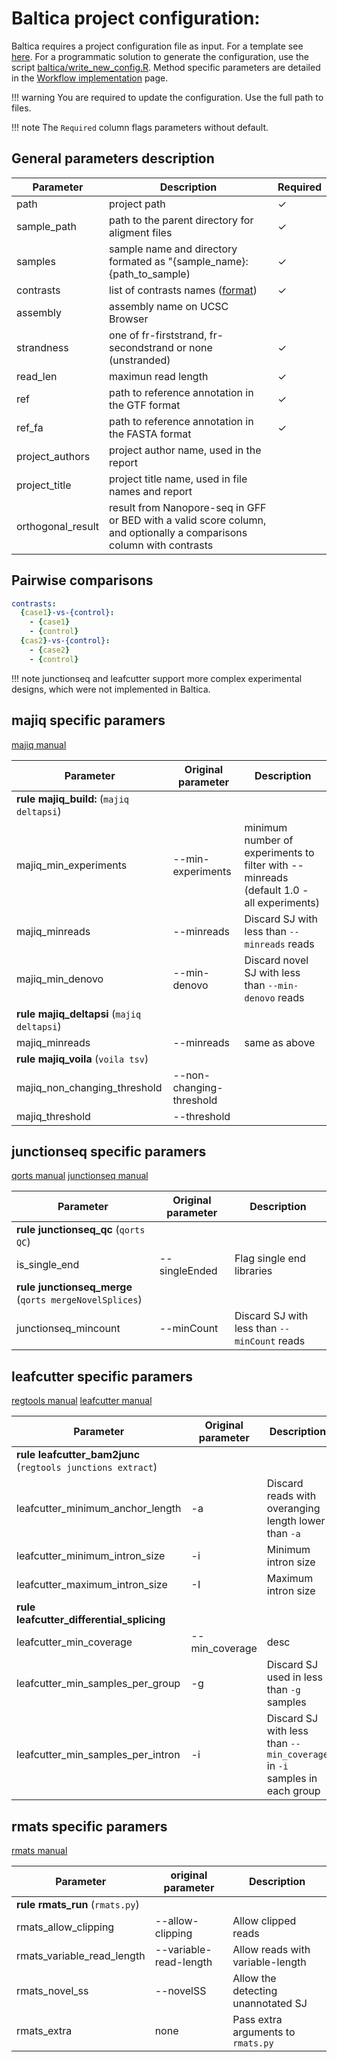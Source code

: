 # Baltica project configuration:


Baltica requires a project configuration file as input. For a template see [here](https://raw.githubusercontent.com/dieterich-lab/Baltica/master/baltica/config.yml). For a programmatic solution to generate the configuration, use the script [baltica/write_new_config.R](https://github.com/dieterich-lab/Baltica/blob/8bc5fe5f71e948b3971ea5db5f1456b2d9e2f838/baltica/write_new_config.R). Method specific parameters are detailed in the [Workflow implementation](workflows.md) page.

!!! warning
    You are required to update the configuration. Use the full path to files.

!!! note
    The `Required` column flags parameters without default.

## General parameters description

| Parameter | Description | Required |
|---|---|---|
| path | project path | &#10003; |
| sample_path | path to the parent directory for aligment files | &#10003; |
| samples | sample name and directory formated as "{sample_name}:   {path_to_sample) | &#10003; |
| contrasts | list of contrasts names ([format](proj-config.md#pairwise-comparisons)) | &#10003; |
| assembly | assembly name on UCSC Browser |  |
| strandness | one of fr-firststrand, fr-secondstrand or none (unstranded) | &#10003; |
| read_len | maximun read length  | &#10003; |
| ref | path to reference annotation in the GTF format | &#10003; |
| ref_fa | path to reference annotation in the FASTA format | &#10003; |
| project_authors | project author name, used in the report |  |
| project_title | project title name, used in file names and report |  |
| orthogonal_result | result from Nanopore-seq in GFF or BED with a valid score column, and optionally a comparisons column with   contrasts |  |


## Pairwise comparisons

```yaml
contrasts:
  {case1}-vs-{control}:
    - {case1}
    - {control} 
  {cas2}-vs-{control}:
    - {case2}
    - {control}
```

!!! note
    junctionseq and leafcutter support more complex experimental designs, which were not implemented in Baltica.


## majiq specific paramers

[majiq manual](https://biociphers.bitbucket.io/majiq/MAJIQ.html#builder)

| Parameter | Original parameter | Description |
|---|---|---|
| __rule majiq_build:__ (`majiq deltapsi`)| | |
| majiq_min_experiments | --min-experiments | minimum number of experiments to filter with --minreads (default 1.0 - all experiments) |
| majiq_minreads | --minreads | Discard SJ with less than `--minreads` reads |
| majiq_min_denovo | --min-denovo | Discard novel SJ with less than `--min-denovo` reads |
| __rule majiq_deltapsi__ (`majiq deltapsi`) | | |
| majiq_minreads | --minreads | same as above |
| __rule majiq_voila__ (`voila tsv`) | | |
| majiq_non_changing_threshold | --non-changing-threshold | |
| majiq_threshold | --threshold ||


## junctionseq specific paramers
[qorts manual](https://hartleys.github.io/QoRTs/doc/QoRTs-vignette.pdf)
[junctionseq manual](http://hartleys.github.io/JunctionSeq/doc/JunctionSeq.pdf)

| Parameter | Original parameter | Description |
|---|---|---|
| __rule junctionseq_qc__ (`qorts QC`) | | |
| is_single_end | --singleEnded | Flag single end libraries |
| __rule junctionseq_merge__ (`qorts mergeNovelSplices`) | | |
| junctionseq_mincount | --minCount | Discard SJ with less than `--minCount` reads |

## leafcutter specific paramers

[regtools manual](https://regtools.readthedocs.io/en/latest/)
[leafcutter manual](http://davidaknowles.github.io/leafcutter/articles/Usage.html)

| Parameter | Original parameter | Description |
|---|---|---|
| __rule leafcutter_bam2junc__ (`regtools junctions extract`) | | |
| leafcutter_minimum_anchor_length | -a | Discard reads with overanging length lower than `-a` |
| leafcutter_minimum_intron_size | -i | Minimum intron size |
| leafcutter_maximum_intron_size | -I | Maximum intron size |
| __rule leafcutter_differential_splicing__ | | |
| leafcutter_min_coverage | --min_coverage | desc |
| leafcutter_min_samples_per_group | -g | Discard SJ used in less than `-g` samples | |
| leafcutter_min_samples_per_intron | -i | Discard SJ with less than `--min_coverage` in `-i` samples in each group |

## rmats specific paramers

[rmats manual](https://github.com/Xinglab/rmats-turbo#all-arguments)

| Parameter | original parameter | Description |
|---|---|---|
| __rule rmats_run__ (`rmats.py`) | | |
| rmats_allow_clipping | --allow-clipping | Allow clipped reads |
| rmats_variable_read_length | --variable-read-length | Allow reads with variable-length  |
| rmats_novel_ss | --novelSS | Allow the detecting unannotated SJ |
| rmats_extra | none | Pass extra arguments to `rmats.py` |

